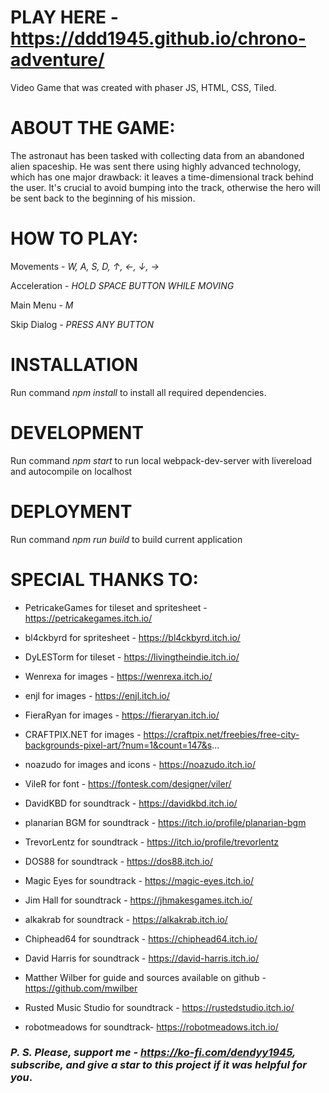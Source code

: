 # PLAY HERE - https://ddd1945.github.io/chrono-adventure/
Video Game that was created with phaser JS, HTML, CSS, Tiled. 

# ABOUT THE GAME:

The astronaut has been tasked with collecting data from an abandoned alien spaceship. He was sent there using highly advanced technology, which has one major drawback: it leaves a time-dimensional track behind the user. It's crucial to avoid bumping into the track, otherwise the hero will be sent back to the beginning of his mission.

# HOW TO PLAY:

Movements - <i>W, A, S, D, ↑, ←, ↓, →</i> 

Acceleration -  <i>HOLD SPACE BUTTON WHILE MOVING</i>

Main Menu - <i>M</i>

Skip Dialog - <i>PRESS ANY BUTTON</i>

# INSTALLATION
Run command <i>npm install</i> to install all required dependencies.

# DEVELOPMENT 
Run command <i>npm start</i> to run local webpack-dev-server with livereload and autocompile on localhost

# DEPLOYMENT
Run command <i>npm run build</i> to build current application

# SPECIAL THANKS TO:

* PetricakeGames for tileset and spritesheet - https://petricakegames.itch.io/

* bl4ckbyrd for spritesheet - https://bl4ckbyrd.itch.io/ 

* DyLESTorm for tileset - https://livingtheindie.itch.io/

* Wenrexa for images - https://wenrexa.itch.io/

* enjl for images - https://enjl.itch.io/

* FieraRyan for images - https://fieraryan.itch.io/

* CRAFTPIX.NET for images - https://craftpix.net/freebies/free-city-backgrounds-pixel-art/?num=1&count=147&s...

* noazudo for images and icons - https://noazudo.itch.io/

* VileR for font - https://fontesk.com/designer/viler/

* DavidKBD  for soundtrack - https://davidkbd.itch.io/

* planarian BGM for soundtrack - https://itch.io/profile/planarian-bgm

* TrevorLentz for soundtrack - https://itch.io/profile/trevorlentz

* DOS88 for soundtrack - https://dos88.itch.io/

* Magic Eyes for soundtrack - https://magic-eyes.itch.io/

* Jim Hall for soundtrack - https://jhmakesgames.itch.io/ 

* alkakrab for soundtrack - https://alkakrab.itch.io/

* Chiphead64 for soundtrack - https://chiphead64.itch.io/

* David Harris for soundtrack - https://david-harris.itch.io/

* Matther Wilber for guide and sources available on github - https://github.com/mwilber

* Rusted Music Studio for soundtrack - https://rustedstudio.itch.io/

* robotmeadows for soundtrack- https://robotmeadows.itch.io/


### <i>P. S. Please, support me - https://ko-fi.com/dendyy1945, subscribe, and give a star to this project if it was helpful for you</i>.

